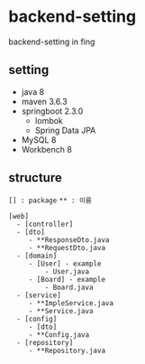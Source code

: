 # backend-setting
backend-setting in fing

## setting
- java 8
- maven 3.6.3
- springboot 2.3.0
  - lombok
  - Spring Data JPA
- MySQL 8
- Workbench 8


## structure
`[] : package`
`** : 이름`
```
[web]
  - [controller]
  - [dto]
     - **ResponseDto.java
     - **RequestDto.java
  - [domain]
     - [User] - example
         - User.java
     - [Board] - example
         - Board.java
  - [service]
     - **ImpleService.java
     - **Service.java
  - [config]
     - [dto]
     - **Config.java
  - [repository]
     - **Repository.java
```

